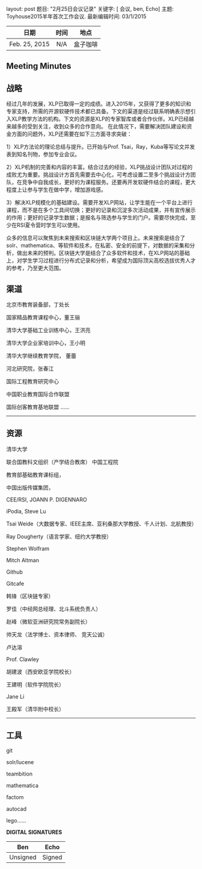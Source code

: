 

layout: post 
题目: "2月25日会议记录" 
关键字: [ 会议, ben, Echo] 
主题: Toyhouse2015羊年首次工作会议.
最新编辑时间: 03/1/2015

|**日期** |**时间**|**地点**
| ------------- |:----------------:|:-------:
|Feb. 25, 2015| N/A | 盒子咖啡

Meeting Minutes
------


**战略**
---
经过几年的发展，XLP已取得一定的成绩。进入2015年，又获得了更多的知识和专家支持，所需的开源软硬件技术都已具备。下文的渠道是经过联系明确表示想引入XLP教学方法的机构。下文的资源是XLP的专家智库或者合作伙伴。XLP已经越来越多的受到关注，收到众多的合作意向。
在此情况下，需要解决团队建设和资金方面的问题外，XLP还需要在如下三方面寻求突破：

1）XLP方法论的理论总结与提升。已开始与Prof. Tsai，Ray，Kuba等写论文并发表到知名刊物，参加专业会议。

2）XLP机制的完善和内容的丰富。结合过去的经验，XLP挑战设计团队对过程的成败尤为重要。挑战设计方首先需要去中心化，可考虑设置二至多个挑战设计方团队，在竞争中自我成长，更好的为课程服务。还要再开发软硬件结合的课程，更大程度上让参与学生在做中学，增加游戏感。

3）解决XLP规模化的基础建设。需要开发XLP网站，让学生能在一个平台上进行课程，而不是在多个工具间切换；更好的记录和沉淀多次活动成果，并有宣传展示的作用；更好的记录学生数据；是报名与筛选参与学生的门户。需要尽快完成，至少在RSI夏令营时学生可以使用。

众多的信息可以聚焦到未来搜索和区块链大学两个项目上。未来搜索是结合了solr、mathematica、等软件和技术，在私密、安全的前提下，对数据的采集和分析，做出未来的预判。区块链大学是结合了众多软件和技术，在XLP网站的基础上，对学生学习过程进行分布式记录和分析，希望成为国际顶尖高校选拔优秀人才的参考，乃至更大范围。

**渠道**
---
北京市教育装备部，丁处长

国家精品教育课程中心，董王骊

清华大学基础工业训练中心，王洪亮

清华大学企业家培训中心，王小明

清华大学继续教育学院，  董蕾
 
河北研究院，张春江

国际工程教育研究中心

中国职业教育国际合作联盟

国际创客教育基地联盟
……

---------------------------------------------------------------------------------
资源
---
清华大学

联合国教科文组织（产学结合教席）
中国工程院

教育部基础教育课标组，

中国出版传媒集团，

CEE/RSI, JOANN P. DIGENNARO

iPodia, Steve Lu

Tsai Weide（大数据专家、IEEE主席、亚利桑那大学教授、千人计划、北航教授）

Ray Dougherty（语言学家、纽约大学教授）

Stephen Wolfram

Mitch Altman

Github

Gitcafe

韩锋（区块链专家）

罗佳（中经网总经理、北斗系统负责人）

赵峰（微软亚洲研究院常务副院长）

帅天龙（法学博士、资本律师、  竞天公诚）

卢达溶

Prof. Clawley 

胡建波（西安欧亚学院校长）

王建明（软件学院院长）

Jane Li

王殿军（清华附中校长）

--------------------------
工具
---
git

solr/lucene

teambition

mathematica

factom

autocad

lego……



**DIGITAL SIGNATURES**

|**Ben** |**Echo**|
| ------------- |----------------|
|Unsigned | Signed

